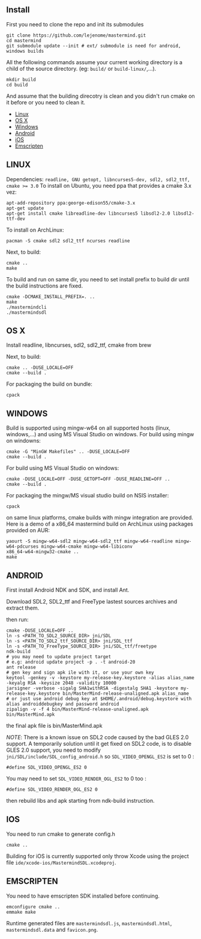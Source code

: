 Install
---

First you need to clone the repo and init its submodules
~~~~~~~~~{.sh}
git clone https://github.com/lejenome/mastermind.git
cd mastermind
git submodule update --init # ext/ submodule is need for android, windows builds
~~~~~~~~~
All the following commands assume your current working directory is a child of
the source directory. (eg: `build/` or `build-linux/`,...).
~~~~~~~~~{.sh}
mkdir build
cd build
~~~~~~~~~
And assume that the building direcotry is clean and you didn't run cmake on it
before or you need to clean it.
- [Linux](#linux)
- [OS X](#os-x)
- [Windows](#windows)
- [Android](#android)
- [iOS](#ios)
- [Emscripten](#emscripten)

LINUX
---
Dependencies: `readline, GNU getopt, libncurses5-dev, sdl2, sdl2_ttf, cmake >= 3.0`
To install on Ubuntu, you need ppa that provides a cmake 3.x vez:
~~~~~~~~~{.sh}
apt-add-repository ppa:george-edison55/cmake-3.x
apt-get update
apt-get install cmake libreadline-dev libncurses5 libsdl2-2.0 libsdl2-ttf-dev
~~~~~~~~~
To install on ArchLinux:
~~~~~~~~~{.sh}
pacman -S cmake sdl2 sdl2_ttf ncurses readline
~~~~~~~~~

Next, to build:
~~~~~~~~~{.sh}
cmake ..
make
~~~~~~~~~

To build and run on same dir, you need to set install prefix to build dir until
the build instructions are fixed.
~~~~~~~~~{.sh}
cmake -DCMAKE_INSTALL_PREFIX=. ..
make
./mastermindcli
./mastermindsdl
~~~~~~~~~

OS X
---
Install readline, libncurses, sdl2, sdl2_ttf, cmake from brew

Next, to build:
~~~~~~~~~{.sh}
cmake .. -DUSE_LOCALE=OFF
cmake --build .
~~~~~~~~~
For packaging the build on bundle:
~~~~~~~~~{.sh}
cpack
~~~~~~~~~

WINDOWS
---
Build is supported using mingw-w64 on all supported hosts (linux, windows,...)
and using MS Visual Studio on windows.
For build using mingw on windowns:
~~~~~~~~~{.sh}
cmake -G "MinGW Makefiles" .. -DUSE_LOCALE=OFF
cmake --build .
~~~~~~~~~
For build using MS Visual Studio on windows:
~~~~~~~~~{.sh}
cmake -DUSE_LOCALE=OFF -DUSE_GETOPT=OFF -DUSE_READLINE=OFF ..
cmake --build .
~~~~~~~~~
For packaging the mingw/MS visual studio build on NSIS installer:
~~~~~~~~~{.sh}
cpack
~~~~~~~~~

on same linux platforms, cmake builds with mingw integration are provided. Here
is a demo of a x86_64 mastermind build on ArchLinux using packages provided on
AUR:
~~~~~~~~~{.sh}
yaourt -S mingw-w64-sdl2 mingw-w64-sdl2_ttf mingw-w64-readline mingw-w64-pdcurses mingw-w64-cmake mingw-w64-libiconv
x86_64-w64-mingw32-cmake ..
make
~~~~~~~~~

ANDROID
---
First install Android NDK and SDK, and install Ant.

Download SDL2, SDL2_ttf and FreeType lastest sources archives and extract them.

then run:
~~~~~~~~~{.sh}
cmake -DUSE_LOCALE=OFF ..
ln -s <PATH_TO_SDL2_SOURCE_DIR> jni/SDL
ln -s <PATH_TO_SDL2_ttf_SOURCE_DIR> jni/SDL_ttf
ln -s <PATH_TO_FreeType_SOURCE_DIR> jni/SDL_ttf/freetype
ndk-build
# you may need to update project target
# e.g: android update project -p . -t android-20
ant release
# gen key and sign apk ile with it, or use your own key
keytool -genkey -v -keystore my-release-key.keystore -alias alias_name -keyalg RSA -keysize 2048 -validity 10000
jarsigner -verbose -sigalg SHA1withRSA -digestalg SHA1 -keystore my-release-key.keystore bin/MasterMind-release-unaligned.apk alias_name
# or just use android debug key at $HOME/.android/debug.keystore with alias androiddebugkey and password android
zipalign -v -f 4 bin/MasterMind-release-unaligned.apk bin/MasterMind.apk
~~~~~~~~~
the final apk file is bin/MasterMind.apk

*NOTE*: There is a known issue on SDL2 code caused by the bad GLES 2.0 support.
A temporarily solution until it get fixed on SDL2 code, is to disable GLES 2.0
support, you need to modify `jni/SDL/include/SDL_config_android.h` so `SDL_VIDEO_OPENGL_ES2` is set to 0 :
~~~~~~~~~{.c}
#define SDL_VIDEO_OPENGL_ES2 0
~~~~~~~~~
You may need to set `SDL_VIDEO_RENDER_OGL_ES2` to 0 too :
~~~~~~~~~{.c}
#define SDL_VIDEO_RENDER_OGL_ES2 0
~~~~~~~~~
then rebuild libs and apk starting from ndk-build instruction.

IOS
---
You need to run cmake to generate config.h
~~~~~~~~~{.sh}
cmake ..
~~~~~~~~~
Building for iOS is currently supported only throw Xcode using the project file
`ide/xcode-ios/MastermindSDL.xcodeproj`.

EMSCRIPTEN
---
You need to have emscripten SDK installed before continuing.
~~~~~~~~~{.sh}
emconfigure cmake ..
emmake make
~~~~~~~~~
Runtime generated files are `mastermindsdl.js`, `mastermindsdl.html`,
`mastermindsdl.data` and `favicon.png`.
